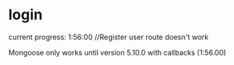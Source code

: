 # login

current progress: 1:56:00 //Register user route doesn't work

Mongoose only works until version 5.10.0 with callbacks (1:56.00)